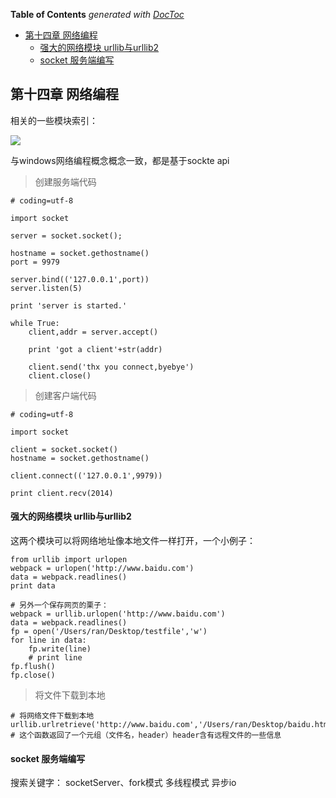 <!-- START doctoc generated TOC please keep comment here to allow auto update -->
<!-- DON'T EDIT THIS SECTION, INSTEAD RE-RUN doctoc TO UPDATE -->
**Table of Contents**  *generated with [DocToc](https://github.com/thlorenz/doctoc)*

- [第十四章 网络编程](#%E7%AC%AC%E5%8D%81%E5%9B%9B%E7%AB%A0-%E7%BD%91%E7%BB%9C%E7%BC%96%E7%A8%8B)
    - [强大的网络模块 urllib与urllib2](#%E5%BC%BA%E5%A4%A7%E7%9A%84%E7%BD%91%E7%BB%9C%E6%A8%A1%E5%9D%97-urllib%E4%B8%8Eurllib2)
    - [socket 服务端编写](#socket-%E6%9C%8D%E5%8A%A1%E7%AB%AF%E7%BC%96%E5%86%99)

<!-- END doctoc generated TOC please keep comment here to allow auto update -->

## 第十四章 网络编程

相关的一些模块索引：

<img src="./img/网络相关模块.png">


与windows网络编程概念概念一致，都是基于sockte api

> 创建服务端代码

    # coding=utf-8

    import socket

    server = socket.socket();

    hostname = socket.gethostname()
    port = 9979

    server.bind(('127.0.0.1',port))
    server.listen(5)

    print 'server is started.'

    while True:
        client,addr = server.accept()

        print 'got a client'+str(addr)

        client.send('thx you connect,byebye')
        client.close()


> 创建客户端代码

    # coding=utf-8

    import socket

    client = socket.socket()
    hostname = socket.gethostname()

    client.connect(('127.0.0.1',9979))

    print client.recv(2014)

#### 强大的网络模块 urllib与urllib2

这两个模块可以将网络地址像本地文件一样打开，一个小例子：

    from urllib import urlopen
    webpack = urlopen('http://www.baidu.com')
    data = webpack.readlines()
    print data

    # 另外一个保存网页的栗子：
    webpack = urllib.urlopen('http://www.baidu.com')
    data = webpack.readlines()
    fp = open('/Users/ran/Desktop/testfile','w')
    for line in data:
        fp.write(line)
        # print line
    fp.flush()
    fp.close()


> 将文件下载到本地

    # 将网络文件下载到本地
    urllib.urlretrieve('http://www.baidu.com','/Users/ran/Desktop/baidu.html')
    # 这个函数返回了一个元组（文件名，header）header含有远程文件的一些信息


#### socket 服务端编写

搜索关键字： socketServer、fork模式 多线程模式 异步io


